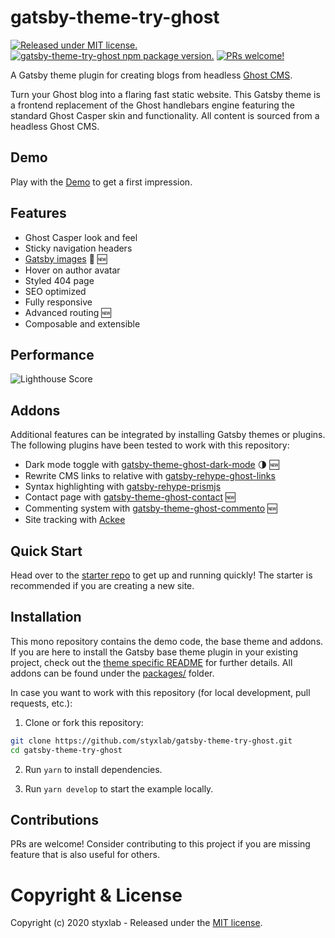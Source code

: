 # gatsby-theme-try-ghost 
[![Released under MIT license.](https://badgen.net/github/license/micromatch/micromatch)](https://github.com/styxlab/gatsby-theme-try-ghost/blob/master/LICENSE)
[![gatsby-theme-try-ghost npm package version.](https://badgen.net/npm/v/gatsby-theme-try-ghost)](https://www.npmjs.org/package/gatsby-theme-try-ghost)
[![PRs welcome!](https://img.shields.io/badge/PRs-welcome-brightgreen.svg)]()

A Gatsby theme plugin for creating blogs from headless [Ghost CMS](https://ghost.org/changelog/jamstack/).

Turn your Ghost blog into a flaring fast static website. This Gatsby theme is a frontend replacement of the Ghost handlebars engine featuring the standard Ghost Casper skin and functionality. All content is sourced from a headless Ghost CMS.

## Demo

Play with the [Demo](https://styxlab.github.io) to get a first impression.


## Features

- Ghost Casper look and feel
- Sticky navigation headers
- [Gatsby images](https://using-gatsby-image.gatsbyjs.org/) :rocket: :new:
- Hover on author avatar
- Styled 404 page
- SEO optimized
- Fully responsive
- Advanced routing :new:
- Composable and extensible

## Performance

![Lighthouse Score](https://cms.gotsby.org/content/images/gotsby-lighthouse.png)

## Addons

Additional features can be integrated by installing Gatsby themes or plugins. The following plugins have been tested to work with this repository:

 - Dark mode toggle with [gatsby-theme-ghost-dark-mode](https://github.com/styxlab/gatsby-theme-try-ghost/tree/master/packages/gatsby-theme-ghost-dark-mode) :last_quarter_moon: :new:
 - Rewrite CMS links to relative with [gatsby-rehype-ghost-links](https://github.com/styxlab/gatsby-theme-try-ghost/tree/master/packages/gatsby-rehype-ghost-links)
 - Syntax highlighting with [gatsby-rehype-prismjs](https://github.com/styxlab/gatsby-theme-try-ghost/tree/master/packages/gatsby-rehype-prismjs)
 - Contact page with [gatsby-theme-ghost-contact](https://github.com/styxlab/gatsby-theme-try-ghost/tree/master/packages/gatsby-theme-ghost-contact) :new:
 - Commenting system with [gatsby-theme-ghost-commento](https://github.com/styxlab/gatsby-theme-try-ghost/tree/master/packages/gatsby-theme-ghost-commento) :new:
 - Site tracking with [Ackee](https://github.com/burnsy/gatsby-plugin-ackee-tracker)

 
## Quick Start

Head over to the [starter repo](https://github.com/styxlab/gatsby-starter-try-ghost) to get up and running quickly! The starter is recommended if you are creating a new site.


## Installation

This mono repository contains the demo code, the base theme and addons. If you are here to install the Gatsby base theme plugin in your existing project, check out the [theme specific README](https://github.com/styxlab/gatsby-theme-try-ghost/tree/master/packages/gatsby-theme-try-ghost/README.md) for further details. All addons can be found under the [packages/](https://github.com/styxlab/gatsby-theme-try-ghost/tree/master/packages/) folder.

In case you want to work with this repository (for local development, pull requests, etc.):

1. Clone or fork this repository:
```bash
git clone https://github.com/styxlab/gatsby-theme-try-ghost.git
cd gatsby-theme-try-ghost
```

2. Run `yarn` to install dependencies.

3. Run `yarn develop` to start the example locally.


## Contributions

PRs are welcome! Consider contributing to this project if you are missing feature that is also useful for others.

# Copyright & License

Copyright (c) 2020 styxlab - Released under the [MIT license](LICENSE).

